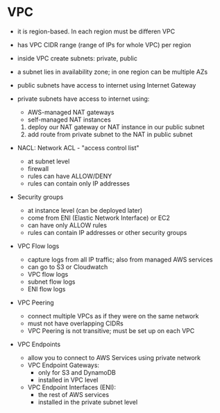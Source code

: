 # VPC

- it is region-based. In each region must be differen VPC
- has VPC CIDR range (range of IPs for whole VPC) per region

- inside VPC create subnets: private, public
- a subnet lies in availability zone; in one region can be multiple AZs

- public subnets have access to internet using Internet Gateway
- private subnets have access to internet using:
  - AWS-managed NAT gateways
  - self-managed NAT instances

  1. deploy our NAT gateway or NAT instance in our public subnet
  2. add route from private subnet to the NAT in public subnet

- NACL: Network ACL - "access control list"
  - at subnet level
  - firewall
  - rules can have ALLOW/DENY
  - rules can contain only IP addresses
  
- Security groups
  - at instance level (can be deployed later)
  - come from ENI (Elastic Network Interface) or EC2
  - can have only ALLOW rules
  - rules can contain IP addresses or other security groups


- VPC Flow logs
  - capture logs from all IP traffic; also from managed AWS services
  - can go to S3 or Cloudwatch
  - VPC flow logs
  - subnet flow logs
  - ENI flow logs
  
  
- VPC Peering
  - connect multiple VPCs as if they were on the same network
  - must not have overlapping CIDRs
  - VPC Peering is not transitive; must be set up on each VPC
  
- VPC Endpoints
  - allow you to connect to AWS Services using private network
  - VPC Endpoint Gateways:
    - only for S3 and DynamoDB
    - installed in VPC level
  - VPC Endpoint Interfaces (ENI):
    - the rest of AWS services
    - installed in the private subnet level
     

